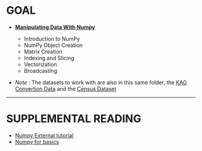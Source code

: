 # GOAL

- [**Manipulating Data With Numpy**](ManipulatingDataWithNumpy.ipynb)
    - Introduction to NumPy
    - NumPy Object Creation
    - Matrix Creation
    - Indexing and Slicing
    - Vectorization
    - Broadcasting
    
- <i>Note </i>: The datasets to work with are also in this same folder, the [KAG Convertion Data](KAG_Conversion_Data.csv) and the [Census Dataset](makeSenseOfCensus.csv)

***

# SUPPLEMENTAL READING

- [Numpy External tutorial](https://cs231n.github.io/python-numpy-tutorial/)
- [Numpy for basics](https://www.youtube.com/watch?v=QUT1VHiLmmI)
